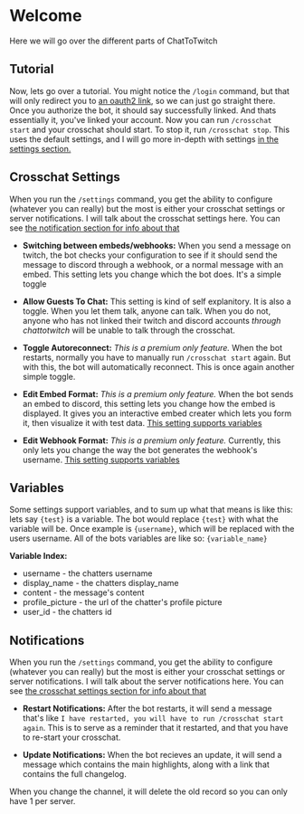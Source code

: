 # Welcome

Here we will go over the different parts of ChatToTwitch

## Tutorial

Now, lets go over a tutorial. You might notice the `/login` command, but that will only redirect you to [an oauth2 link](https://discord.com/oauth2/authorize?client_id=1005605461699088516&redirect_uri=https%3A%2F%2Fwww.cibere.dev%2Fchattotwitch%2Flink&response_type=code&scope=identify%20connections), so we can just go straight there.
Once you authorize the bot, it should say successfully linked. And thats essentially it, you've linked your account. Now you can run `/crosschat start` and your crosschat should start. To stop it, run `/crosschat stop`. This uses the default settings, and I will go more in-depth with settings [in the settings section.](#crosschat-settings)

## Crosschat Settings

When you run the `/settings` command, you get the ability to configure (whatever you can really) but the most is either your crosschat settings or server notifications. I will talk about the crosschat settings here. You can see [the notification section for info about that](#notifications)

- **Switching between embeds/webhooks:**
  When you send a message on twitch, the bot checks your configuration to see if it should send the message to discord through a webhook, or a normal message with an embed. This setting lets you change which the bot does. It's a simple toggle

- **Allow Guests To Chat:**
  This setting is kind of self explanitory. It is also a toggle. When you let them talk, anyone can talk. When you do not, anyone who has not linked their twitch and discord accounts _through chattotwitch_ will be unable to talk through the crosschat.

- **Toggle Autoreconnect:**
  _This is a premium only feature._ When the bot restarts, normally you have to manually run `/crosschat start` again. But with this, the bot will automatically reconnect. This is once again another simple toggle.

- **Edit Embed Format:**
  _This is a premium only feature._ When the bot sends an embed to discord, this setting lets you change how the embed is displayed. It gives you an interactive embed creater which lets you form it, then visualize it with test data. [This setting supports variables](#variables)

- **Edit Webhook Format:**
  _This is a premium only feature._ Currently, this only lets you change the way the bot generates the webhook's username. [This setting supports variables](#variables)

## Variables

Some settings support variables, and to sum up what that means is like this: lets say `{test}` is a variable. The bot would replace `{test}` with what the variable will be. Once example is `{username}`, which will be replaced with the users username. All of the bots variables are like so: `{variable_name}`

**Variable Index:**

- username - the chatters username
- display_name - the chatters display_name
- content - the message's content
- profile_picture - the url of the chatter's profile picture
- user_id - the chatters id

## Notifications

When you run the `/settings` command, you get the ability to configure (whatever you can really) but the most is either your crosschat settings or server notifications. I will talk about the server notifications here. You can see [the crosschat settings section for info about that](#crosschat-settings)

- **Restart Notifications:**
  After the bot restarts, it will send a message that's like `I have restarted, you will have to run /crosschat start again`. This is to serve as a reminder that it restarted, and that you have to re-start your crosschat.

- **Update Notifications:**
  When the bot recieves an update, it will send a message which contains the main highlights, along with a link that contains the full changelog.

When you change the channel, it will delete the old record so you can only have 1 per server.
